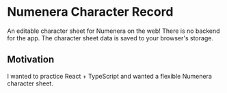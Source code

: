 # Numenera Character Record

An editable character sheet for Numenera on the web!
There is no backend for the app. The character sheet
data is saved to your browser's storage.

## Motivation

I wanted to practice React + TypeScript and wanted
a flexible Numenera character sheet.
